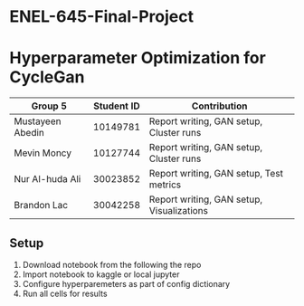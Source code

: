 # ENEL-645-Final-Project

# Hyperparameter Optimization for CycleGan
| Group 5         | Student ID | Contribution                                                         | 
| --------------- | ---------- | ---------------------------------------------------                  | 
| Mustayeen Abedin    | 10149781   | Report writing, GAN setup, Cluster runs     | 
| Mevin Moncy      | 10127744   | Report writing, GAN setup, Cluster runs        | 
| Nur Al-huda Ali  | 30023852   | Report writing, GAN setup, Test metrics       | 
| Brandon Lac   | 30042258   | Report writing, GAN setup, Visualizations     | 


## Setup
1. Download notebook from the following the repo
2. Import notebook to kaggle or local jupyter
3. Configure hyperparemeters as part of config dictionary
4. Run all cells for results
